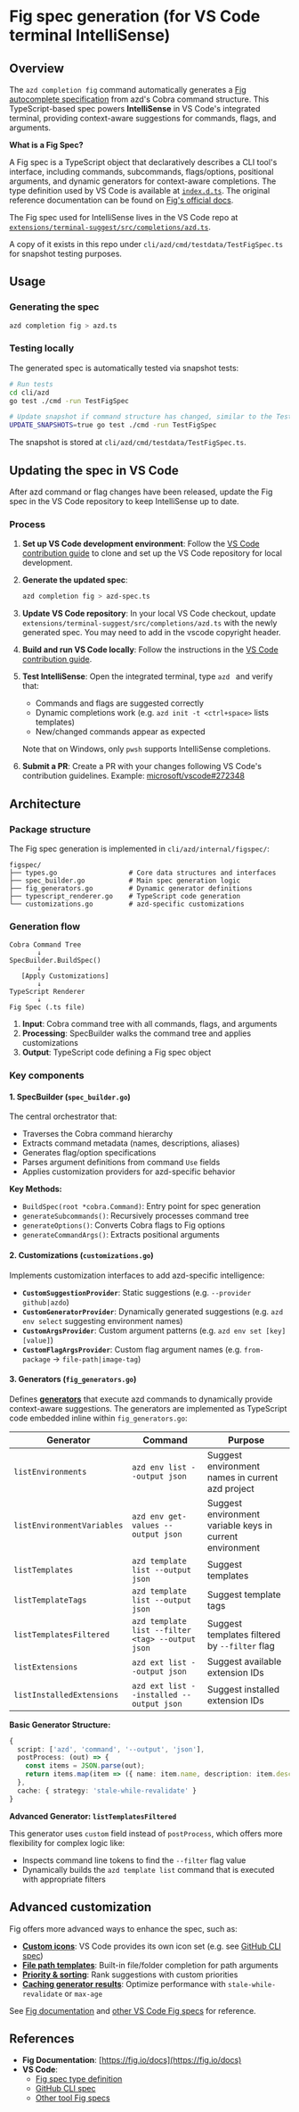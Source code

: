 # Fig spec generation (for VS Code terminal IntelliSense)

## Overview

The `azd completion fig` command automatically generates a [Fig autocomplete specification](https://fig.io/docs/reference/subcommand) from azd's Cobra command structure. This TypeScript-based spec powers **IntelliSense** in VS Code's integrated terminal, providing context-aware suggestions for commands, flags, and arguments.

**What is a Fig Spec?**

A Fig spec is a TypeScript object that declaratively describes a CLI tool's interface, including commands, subcommands, flags/options, positional arguments, and dynamic generators for context-aware completions. The type definition used by VS Code is available at [`index.d.ts`](https://github.com/microsoft/vscode/blob/main/extensions/terminal-suggest/src/completions/index.d.ts). The original reference documentation can be found on [Fig's official docs](https://fig.io/docs/reference/subcommand).

The Fig spec used for IntelliSense lives in the VS Code repo at [`extensions/terminal-suggest/src/completions/azd.ts`](https://github.com/microsoft/vscode/blob/main/extensions/terminal-suggest/src/completions/azd.ts).

A copy of it exists in this repo under `cli/azd/cmd/testdata/TestFigSpec.ts` for snapshot testing purposes.

## Usage

### Generating the spec

```bash
azd completion fig > azd.ts
```

### Testing locally

The generated spec is automatically tested via snapshot tests:

```bash
# Run tests
cd cli/azd
go test ./cmd -run TestFigSpec

# Update snapshot if command structure has changed, similar to the TestUsage tests
UPDATE_SNAPSHOTS=true go test ./cmd -run TestFigSpec
```

The snapshot is stored at `cli/azd/cmd/testdata/TestFigSpec.ts`.

## Updating the spec in VS Code

After azd command or flag changes have been released, update the Fig spec in the VS Code repository to keep IntelliSense up to date.

### Process

1. **Set up VS Code development environment**: Follow the [VS Code contribution guide](https://github.com/microsoft/vscode/wiki/How-to-Contribute) to clone and set up the VS Code repository for local development.

2. **Generate the updated spec**:
   ```bash
   azd completion fig > azd-spec.ts
   ```

3. **Update VS Code repository**: In your local VS Code checkout, update `extensions/terminal-suggest/src/completions/azd.ts` with the newly generated spec. You may need to add in the vscode copyright header.

4. **Build and run VS Code locally**: Follow the instructions in the [VS Code contribution guide](https://github.com/microsoft/vscode/wiki/How-to-Contribute).

5. **Test IntelliSense**: Open the integrated terminal, type `azd ` and verify that:
   - Commands and flags are suggested correctly
   - Dynamic completions work (e.g. `azd init -t <ctrl+space>` lists templates)
   - New/changed commands appear as expected

    Note that on Windows, only `pwsh` supports IntelliSense completions.

6. **Submit a PR**: Create a PR with your changes following VS Code's contribution guidelines. Example: [microsoft/vscode#272348](https://github.com/microsoft/vscode/pull/272348)

## Architecture

### Package structure

The Fig spec generation is implemented in `cli/azd/internal/figspec/`:

```
figspec/
├── types.go                  # Core data structures and interfaces
├── spec_builder.go           # Main spec generation logic
├── fig_generators.go         # Dynamic generator definitions
├── typescript_renderer.go    # TypeScript code generation
└── customizations.go         # azd-specific customizations
```

### Generation flow

```
Cobra Command Tree
       ↓
SpecBuilder.BuildSpec()
       ↓
   [Apply Customizations]
       ↓
TypeScript Renderer
       ↓
Fig Spec (.ts file)
```

1. **Input**: Cobra command tree with all commands, flags, and arguments
2. **Processing**: SpecBuilder walks the command tree and applies customizations
3. **Output**: TypeScript code defining a Fig spec object

### Key components

#### 1. SpecBuilder (`spec_builder.go`)

The central orchestrator that:
- Traverses the Cobra command hierarchy
- Extracts command metadata (names, descriptions, aliases)
- Generates flag/option specifications
- Parses argument definitions from command `Use` fields
- Applies customization providers for azd-specific behavior

**Key Methods:**
- `BuildSpec(root *cobra.Command)`: Entry point for spec generation
- `generateSubcommands()`: Recursively processes command tree
- `generateOptions()`: Converts Cobra flags to Fig options
- `generateCommandArgs()`: Extracts positional arguments

#### 2. Customizations (`customizations.go`)

Implements customization interfaces to add azd-specific intelligence:

- **`CustomSuggestionProvider`**: Static suggestions (e.g. `--provider github|azdo`)
- **`CustomGeneratorProvider`**: Dynamically generated suggestions (e.g. `azd env select` suggesting environment names)
- **`CustomArgsProvider`**: Custom argument patterns (e.g. `azd env set [key] [value]`)
- **`CustomFlagArgsProvider`**: Custom flag argument names (e.g. `from-package` → `file-path|image-tag`)

#### 3. Generators (`fig_generators.go`)

Defines [**generators**](https://fig.io/docs/reference/generator/basic) that execute azd commands to dynamically provide context-aware suggestions. The generators are implemented as TypeScript code embedded inline within `fig_generators.go`:

| Generator | Command | Purpose |
|-----------|---------|---------|
| `listEnvironments` | `azd env list --output json` | Suggest environment names in current azd project |
| `listEnvironmentVariables` | `azd env get-values --output json` | Suggest environment variable keys in current environment |
| `listTemplates` | `azd template list --output json` | Suggest templates |
| `listTemplateTags` | `azd template list --output json` | Suggest template tags |
| `listTemplatesFiltered` | `azd template list --filter <tag> --output json` | Suggest templates filtered by `--filter` flag |
| `listExtensions` | `azd ext list --output json` | Suggest available extension IDs |
| `listInstalledExtensions` | `azd ext list --installed --output json` | Suggest installed extension IDs |

**Basic Generator Structure:**
```typescript
{
  script: ['azd', 'command', '--output', 'json'],
  postProcess: (out) => {
    const items = JSON.parse(out);
    return items.map(item => ({ name: item.name, description: item.description }));
  },
  cache: { strategy: 'stale-while-revalidate' }
}
```

**Advanced Generator: `listTemplatesFiltered`**

This generator uses `custom` field instead of `postProcess`, which offers more flexibility for complex logic like:
- Inspects command line tokens to find the `--filter` flag value
- Dynamically builds the `azd template list` command that is executed with appropriate filters

## Advanced customization

Fig offers more advanced ways to enhance the spec, such as:

- **[Custom icons](https://fig.io/docs/reference/suggestion#icon)**: VS Code provides its own icon set (e.g. see [GitHub CLI spec](https://github.com/microsoft/vscode/blob/main/extensions/terminal-suggest/src/completions/gh.ts))
- **[File path templates](https://fig.io/docs/reference/arg#template)**: Built-in file/folder completion for path arguments
- **[Priority & sorting](https://fig.io/docs/reference/suggestion#priority)**: Rank suggestions with custom priorities
- **[Caching generator results](https://fig.io/docs/reference/generator#cache)**: Optimize performance with `stale-while-revalidate` or `max-age`

See [Fig documentation](https://fig.io/docs) and [other VS Code Fig specs](https://github.com/microsoft/vscode/tree/main/extensions/terminal-suggest/src/completions) for reference.

## References

- **Fig Documentation**: [https://fig.io/docs](https://fig.io/docs)
- **VS Code**:
  - [Fig spec type definition](https://github.com/microsoft/vscode/blob/main/extensions/terminal-suggest/src/completions/index.d.ts)
  - [GitHub CLI spec](https://github.com/microsoft/vscode/blob/main/extensions/terminal-suggest/src/completions/gh.ts)
  - [Other tool Fig specs](https://github.com/microsoft/vscode/tree/main/extensions/terminal-suggest/src/completions)
